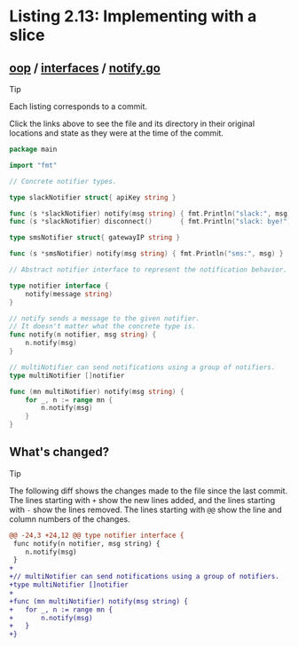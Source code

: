 # Listing 2.13: Implementing with a slice

## [oop](https://github.com/inancgumus/gobyexample/blob/5ace4e8a2f08a701f4b1dff597f1c267586d5e9c/oop) / [interfaces](https://github.com/inancgumus/gobyexample/blob/5ace4e8a2f08a701f4b1dff597f1c267586d5e9c/oop/interfaces) / [notify.go](https://github.com/inancgumus/gobyexample/blob/5ace4e8a2f08a701f4b1dff597f1c267586d5e9c/oop/interfaces/notify.go)

> [!TIP]
> Each listing corresponds to a commit.
>
> Click the links above to see the file and its directory in their original locations and state as they were at the time of the commit.

```go
package main

import "fmt"

// Concrete notifier types.

type slackNotifier struct{ apiKey string }

func (s *slackNotifier) notify(msg string) { fmt.Println("slack:", msg) }
func (s *slackNotifier) disconnect()       { fmt.Println("slack: bye!") }

type smsNotifier struct{ gatewayIP string }

func (s *smsNotifier) notify(msg string) { fmt.Println("sms:", msg) }

// Abstract notifier interface to represent the notification behavior.

type notifier interface {
	notify(message string)
}

// notify sends a message to the given notifier.
// It doesn't matter what the concrete type is.
func notify(n notifier, msg string) {
	n.notify(msg)
}

// multiNotifier can send notifications using a group of notifiers.
type multiNotifier []notifier

func (mn multiNotifier) notify(msg string) {
	for _, n := range mn {
		n.notify(msg)
	}
}
```

## What's changed?

> [!TIP]
> The following diff shows the changes made to the file since the last commit.
> The lines starting with `+` show the new lines added, and the lines starting with `-` show the lines removed.
> The lines starting with `@@` show the line and column numbers of the changes.

```diff
@@ -24,3 +24,12 @@ type notifier interface {
 func notify(n notifier, msg string) {
 	n.notify(msg)
 }
+
+// multiNotifier can send notifications using a group of notifiers.
+type multiNotifier []notifier
+
+func (mn multiNotifier) notify(msg string) {
+	for _, n := range mn {
+		n.notify(msg)
+	}
+}
```

